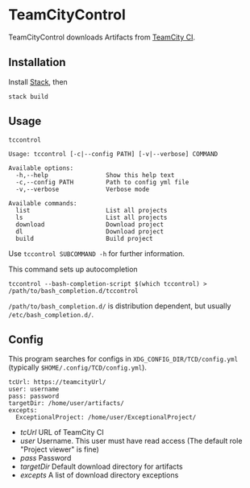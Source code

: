 # TeamCityControl

TeamCityControl downloads Artifacts from [TeamCity CI](https://www.jetbrains.com/teamcity/).

## Installation
Install [Stack](https://www.haskellstack.org/), then
```
stack build
```

## Usage

```
tccontrol

Usage: tccontrol [-c|--config PATH] [-v|--verbose] COMMAND

Available options:
  -h,--help                Show this help text
  -c,--config PATH         Path to config yml file
  -v,--verbose             Verbose mode

Available commands:
  list                     List all projects
  ls                       List all projects
  download                 Download project
  dl                       Download project
  build                    Build project
```
Use `tccontrol SUBCOMMAND -h` for further information.

This command sets up autocompletion
```
tccontrol --bash-completion-script $(which tccontrol) > /path/to/bash_completion.d/tccontrol
```
`/path/to/bash_completion.d/` is distribution dependent, but usually `/etc/bash_completion.d/`.

## Config

This program searches for configs in `XDG_CONFIG_DIR/TCD/config.yml` (typically `$HOME/.config/TCD/config.yml`).
```
tcUrl: https://teamcityUrl/
user: username
pass: password
targetDir: /home/user/artifacts/
excepts:
  ExceptionalProject: /home/user/ExceptionalProject/
```

* *tcUrl* URL of TeamCity CI
* *user* Username. This user must have read access (The default role "Project viewer" is fine)
* *pass* Password
* *targetDir* Default download directory for artifacts
* *excepts* A list of download directory exceptions
